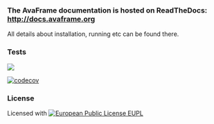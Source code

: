 ### The AvaFrame documentation is hosted on ReadTheDocs: http://docs.avaframe.org

All details about installation, running etc can be found there. 


### Tests 

[<img src="https://readthedocs.org/projects/avaframe/badge/?version=latest">](http://docs.avaframe.org/en/latest/)


[![codecov](https://codecov.io/gh/avaframe/AvaFrame/branch/master/graph/badge.svg)](https://codecov.io/gh/avaframe/AvaFrame)



### License 
Licensed with [![European Public License EUPL](https://img.shields.io/badge/license-EUPL-green.png)](https://git.avaframe.org/AvaFrame/AvaFrame/src/branch/master/LICENSE.txt)

